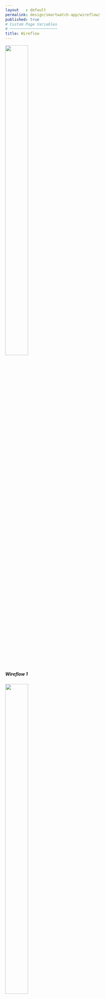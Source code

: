 ```yaml
---
layout   : default
permalink: design/smartwatch-app/wireflow/
published: true
# Custom Page Variables
# ─────────────────────
title: Wireflow
---
```

<div class='container'>
<div class="row">
  <div class="col-4">
<div class="card" style="width: 18rem;">
  <img class="card-img-top" src="Images/Wire/Wireflow1.png" width="50%" >
  <div class="card-body">
    <h5 class="card-title">Wireflow 1</h5>
  </div>

  <div class="row">
  <div class="col-4">
<div class="card" style="width: 18rem;">
  <img class="card-img-top" src="Images/Wire/Wireflow2.png" width="50%" >
  <div class="card-body">
    <h5 class="card-title">Wireflow 2</h5>
  </div>

  <div class="row">
  <div class="col-4">
<div class="card" style="width: 18rem;">
  <img class="card-img-top" src="{{ site.baseurl }}/Images/Wire/Wireflow3.png" width="50%" >
  <div class="card-body">
    <h5 class="card-title">Wireflow 3</h5>
  </div>

  <div class="row">
  <div class="col-4">
<div class="card" style="width: 18rem;">
  <img class="card-img-top" src="{{ site.baseurl }}/Images/Wire/Wireflow4.png" width="50%" >
  <div class="card-body">
    <h5 class="card-title">Wireflow 4</h5>
  </div>
  </div>